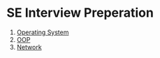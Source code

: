 # SE Interview Preperation
1. [Operating System](https://github.com/bibom108/CP_Sol/tree/main/notes/os.md)
2. [OOP](https://github.com/bibom108/CP_Sol/tree/main/notes/oop.md)
3. [Network](https://github.com/bibom108/CP_Sol/tree/main/notes/network.md)
 